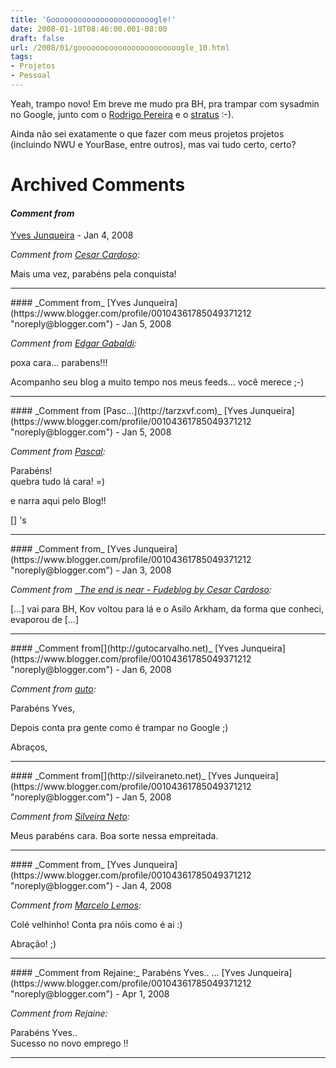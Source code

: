 ```yaml
---
title: 'Gooooooooooooooooooooooogle!'
date: 2008-01-10T08:46:00.001-08:00
draft: false
url: /2008/01/gooooooooooooooooooooooogle_10.html
tags: 
- Projetos
- Pessoal
---
```


Yeah, trampo novo! Em breve me mudo pra BH, pra trampar com sysadmin no Google, junto com o [Rodrigo Pereira](http://pereira-ubuntu.blogspot.com) e o [stratus](http://stratusandtheswirl.blogspot.com) :-).  
  
Ainda não sei exatamente o que fazer com meus projetos projetos (incluindo NWU e YourBase, entre outros), mas vai tudo certo, certo?
# Archived Comments

#### _Comment from_
[Yves Junqueira](https://www.blogger.com/profile/00104361785049371212 "noreply@blogger.com") - <time datetime="2008-01-10T11:53:00.000-08:00">Jan 4, 2008</time>

_Comment from [Cesar Cardoso](http://fudeblog.zyakannazio.eti.br):_  
  
Mais uma vez, parabéns pela conquista!
<hr />
#### _Comment from_
[Yves Junqueira](https://www.blogger.com/profile/00104361785049371212 "noreply@blogger.com") - <time datetime="2008-01-11T01:19:00.000-08:00">Jan 5, 2008</time>

_Comment from [Edgar Gabaldi](http://www.edgabaldi.com):_  
  
poxa cara... parabens!!!  
  
Acompanho seu blog a muito tempo nos meus feeds... você merece ;-)
<hr />
#### _Comment from [Pasc...](http://tarzxvf.com)_
[Yves Junqueira](https://www.blogger.com/profile/00104361785049371212 "noreply@blogger.com") - <time datetime="2008-01-11T02:22:00.000-08:00">Jan 5, 2008</time>

_Comment from [Pascal](http://tarzxvf.com):_  
  
Parabéns!  
quebra tudo lá cara! =)  
  
e narra aqui pelo Blog!!  
  
\[\] 's
<hr />
#### _Comment from_
[Yves Junqueira](https://www.blogger.com/profile/00104361785049371212 "noreply@blogger.com") - <time datetime="2008-01-16T14:50:00.000-08:00">Jan 3, 2008</time>

_Comment from [  The end is near - Fudeblog by Cesar Cardoso](http://zyakannazio.eti.br/fudeblog/2008/01/16/the-end-is-near/):_  
  
\[...\] vai para BH, Kov voltou para lá e o Asilo Arkham, da forma que conheci, evaporou de \[...\]
<hr />
#### _Comment from[](http://gutocarvalho.net)_
[Yves Junqueira](https://www.blogger.com/profile/00104361785049371212 "noreply@blogger.com") - <time datetime="2008-01-19T04:56:00.000-08:00">Jan 6, 2008</time>

_Comment from [guto](http://gutocarvalho.net):_  
  
Parabéns Yves,  
  
Depois conta pra gente como é trampar no Google ;)  
  
Abraços,
<hr />
#### _Comment from[](http://silveiraneto.net)_
[Yves Junqueira](https://www.blogger.com/profile/00104361785049371212 "noreply@blogger.com") - <time datetime="2008-01-25T13:38:00.000-08:00">Jan 5, 2008</time>

_Comment from [Silveira Neto](http://silveiraneto.net):_  
  
Meus parabéns cara. Boa sorte nessa empreitada.
<hr />
#### _Comment from_
[Yves Junqueira](https://www.blogger.com/profile/00104361785049371212 "noreply@blogger.com") - <time datetime="2008-01-31T08:40:00.000-08:00">Jan 4, 2008</time>

_Comment from [Marcelo Lemos](http://marcelolemos.blogspot.com):_  
  
Colé velhinho! Conta pra nóis como é ai :)  
  
Abração! ;)
<hr />
#### _Comment from Rejaine:_ Parabéns Yves.. ...
[Yves Junqueira](https://www.blogger.com/profile/00104361785049371212 "noreply@blogger.com") - <time datetime="2008-04-28T09:12:00.000-07:00">Apr 1, 2008</time>

_Comment from Rejaine:_  
  
Parabéns Yves..  
Sucesso no novo emprego !!
<hr />
